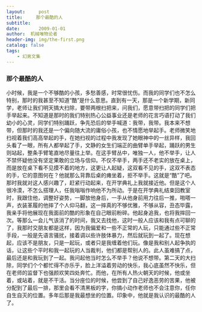 ```yaml
---
layout:     post
title:     那个最酷的人
subtitle:   
date:       2009-01-01
author:  机械唯物论者
header-img: img/the-first.png
catalog: false
tags:
    - 幻男文集
---
```

### 那个最酷的人
小时候，我是一个不够酷的小孩，多愁善感，时常很忧伤。而我的同学们也不怎么特别，那时的我甚至不知道“酷”是什么意思。直到有一天，那是一个新学期，新同学，老师让我们明天搞大扫除，要带两根扫把来，问我们，愿意带扫把的同学们把手举起来。不知道是那时的我们特别热心公益事业还是老师的花言巧语打动了我们幼小的心灵，同学们特别踊跃，争先恐后的举手喊道：我带，我带。我本来不想带，但那时的我还是一个偏向随大流的庸俗小孩，也不情愿地举起手。老师微笑地扫视着我们高高举起的手，在她扫视的过程中我发现了她眼神中的一丝异样，我回头看了一眼，所有人都举起了手，文静的女生们端正的曲臂单手举起，踊跃的男生则站起，整条手臂笔直地尽量往上举。在这手臂丛中，唯独一人，他不举手，让人不禁怀疑他没有坚定果敢的立场与信仰。不仅不举手，两手还不老实的放在桌上，而是放在桌下看不见摸不着的地方，这更让人起疑，这双看不见的手，这双不表态的手，它的意图何在？他就那么背靠后桌的瘫坐着，拒不举手。这就是“酷”了吧。那时我就对这人感兴趣了，赶紧行动起来，在开学典礼上我就接近他。但是这个人很冷漠，不怎么搭理人，任我嗡嗡作响他不为所动。于是在开学典礼结束回教室时，我跟住他，调整好姿势，一脚放他身后，一手从他身前用力往后一推，啪嗒一声，衣装革履的他摔了个人仰马翻，这一摔真的不够优雅，不够从容，丑态毕露，我亲手将他展现在我面前的酷的形象在自己眼前粉碎。他起身追我，也将我摔回一次。等那么一会儿气该消了的时间，我又去找他，这时一般人应该和我有点可聊的了，我那时交朋友都是这样，因为我偏爱和一些不正常的人玩，只能通过些不正常手段，一般是先语言骚扰，接着调以些许肢体暴力，然后就玩到一起了。现在想起，应该不是朋友，只是一起玩，或者只是我缠着他们玩。像是我和别人起争执的话，让这些个平时和我一起玩的人当裁判，他们都是帮别人的。此人虽难搞了点，最后还是和我玩到了一起。我问起他当时怎么不举手？他说不想带。第二天的大扫除，同学们个个都忙得不亦乐乎，脸上洋溢着劳动的快乐，我心底虽然不快乐，但在老师的监督下也强颜欢笑四处奔忙。而他，在所有人热火朝天的时候，他或坐着，或站着，就是不干活。当分座位的时候，他尝到了自己好逸恶劳的苦果，他被分配到了最后一排，那里会看不清黑板的字，你搞小动作老师也不会注意你，任你自生自灭的位置。多年后那是我最想坐的位置。印象中，他就是我认识的最酷的人了。 